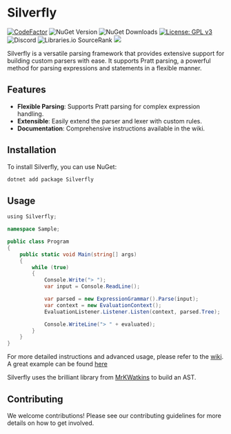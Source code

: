 # Silverfly

[![CodeFactor](https://www.codefactor.io/repository/github/furesoft/silverfly/badge)](https://www.codefactor.io/repository/github/furesoft/silverfly)
![NuGet Version](https://img.shields.io/nuget/v/silverfly)
![NuGet Downloads](https://img.shields.io/nuget/dt/Silverfly)
[![License: GPL v3](https://img.shields.io/badge/License-GPLv3-blue.svg)](https://www.gnu.org/licenses/gpl-3.0)
![Discord](https://img.shields.io/discord/455738571186241536)
![Libraries.io SourceRank](https://img.shields.io/librariesio/sourcerank/nuget/silverfly)
[![](https://tokei.rs/b1/github/furesoft/Silverfly)](https://github.com/furesoft/Silverfly)

Silverfly is a versatile parsing framework that provides extensive support for building custom parsers with ease. It
supports Pratt parsing, a powerful method for parsing expressions and statements in a flexible manner.

## Features

- **Flexible Parsing**: Supports Pratt parsing for complex expression handling.
- **Extensible**: Easily extend the parser and lexer with custom rules.
- **Documentation**: Comprehensive instructions available in the wiki.

## Installation

To install Silverfly, you can use NuGet:

```bash
dotnet add package Silverfly
```

## Usage

```csharp
﻿using Silverfly;

namespace Sample;

public class Program
{
    public static void Main(string[] args)
    {
        while (true)
        {
            Console.Write("> ");
            var input = Console.ReadLine();

            var parsed = new ExpressionGrammar().Parse(input);
            var context = new EvaluationContext();
            EvaluationListener.Listener.Listen(context, parsed.Tree);

            Console.WriteLine("> " + evaluated);
        }
    }
}
```

For more detailed instructions and advanced usage, please refer to
the [wiki](https://furesoft.gitbook.io/silverfly).
A great example can be found [here](https://github.com/furesoft/Silverfly/tree/main/Source/Samples/Sample.FuncLanguage)

Silverfly uses the brilliant library from [MrKWatkins](https://github.com/MrKWatkins/Ast/) to build an AST.

## Contributing

We welcome contributions! Please see our contributing guidelines for more details on how to get involved.
